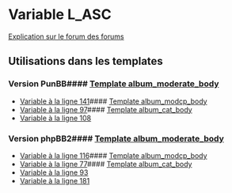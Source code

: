# Variable L_ASC
[Explication sur le forum des forums](http://forum.forumactif.com/t294113-listing-des-variables#L_ASC)
## Utilisations dans les templates
### Version PunBB#### [Template album_moderate_body](punbb/album_moderate_body.md)
* [Variable à la ligne 141](../punbb/album_moderate_body.tpl#L141)#### [Template album_modcp_body](punbb/album_modcp_body.md)
* [Variable à la ligne 97](../punbb/album_modcp_body.tpl#L97)#### [Template album_cat_body](punbb/album_cat_body.md)
* [Variable à la ligne 108](../punbb/album_cat_body.tpl#L108)
### Version phpBB2#### [Template album_moderate_body](subsilver/album_moderate_body.md)
* [Variable à la ligne 116](../subsilver/album_moderate_body.tpl#L116)#### [Template album_modcp_body](subsilver/album_modcp_body.md)
* [Variable à la ligne 77](../subsilver/album_modcp_body.tpl#L77)#### [Template album_cat_body](subsilver/album_cat_body.md)
* [Variable à la ligne 93](../subsilver/album_cat_body.tpl#L93)
* [Variable à la ligne 181](../subsilver/album_cat_body.tpl#L181)